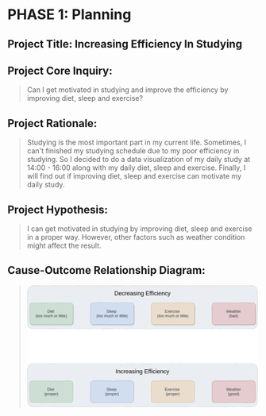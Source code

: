 # PHASE 1: Planning
## Project Title: Increasing Efficiency In Studying
## Project Core Inquiry:
> Can I get motivated in studying and improve the efficiency by improving diet, sleep and exercise?
## Project Rationale:
> Studying is the most important part in my current life. Sometimes, I can't finished my studying schedule due to my poor efficiency in studying. So I decided to do a data visualization of my daily study at 14:00 - 16:00 along with my daily diet, sleep and exercise. Finally, I will find out if improving diet, sleep and exercise can motivate my daily study.
## Project Hypothesis:  
> I can get motivated in studying by improving diet, sleep and exercise in a proper way. However, other factors such as weather condition might affect the result.
## Cause-Outcome Relationship Diagram:
> ![Cause-Outcome Relationship DIagram](cause-outcome_relationship.png)
